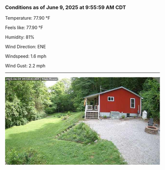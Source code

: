### Conditions as of June 9, 2025 at 9:55:59 AM CDT 

Temperature: 77.90 &deg;F

Feels like: 77.90 &deg;F

Humidity: 81%

Wind Direction: ENE

Windspeed: 1.6 mph

Wind Gust: 2.2 mph

---

<img src="./images/latest.jpeg"/>

